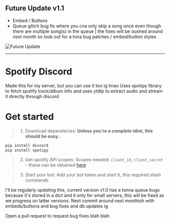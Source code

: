 ## Future Update v1.1
- Embed / Buttons
- Queue glitch bug fix where you cna only skip a song once even though there are multiple song(s) in the queue | the fixes will be oushed around next month so look out for a tona bug patches / embed/button styles

![Future Update](https://imgur.com/Z6MX33q)

---------

# Spotify Discord
Made this for my server, but you can use it too ig lmao
Uses spotipy library to fetch spotify track/album info and uses ytdlp to extract audio and stream it directly through discord 

# Get started
> 1) Download dependecies:
> **Unless you're a complete idiot, this should be easy..**
```python
pip install discord
pip install spotipy
```

> 2) Get spotify API scopes:
> Scopes needed: `client_id`, `client_secret` - these can be obtained [here](https://developer.spotify.com/dashboard)

> 3) Start your bot:
> Add your bot token and start it, this required slash commands

I'll be regularly updating this, current version v1.0 has a tonna queue bugs because it's stored in a dict and it only for small servers, this will be fixed as we progress on latter versions. Next commit around next monthish with embeds/buttons and bug fixes and db updates ig

Open a pull request to request bug fixes blah blah
